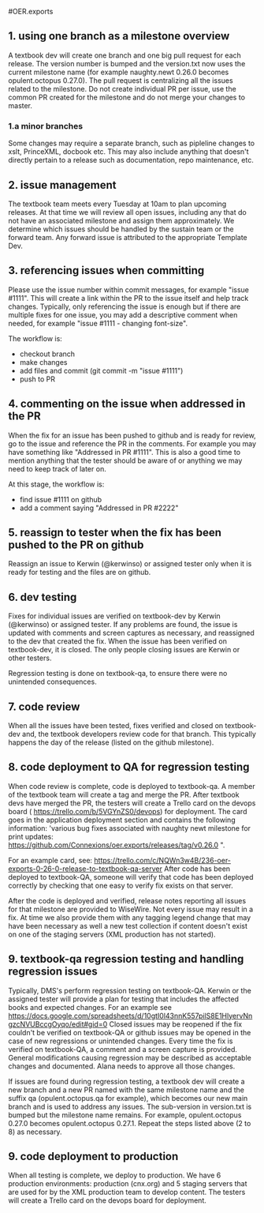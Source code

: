 #OER.exports

## 1. using one branch as a milestone overview
A textbook dev will create one branch and one big pull request for each release. The version number is bumped and the version.txt now uses the current milestone name (for example naughty.newt 0.26.0 becomes opulent.octopus 0.27.0). The pull request is centralizing all the issues related to the milestone. Do not create individual PR per issue, use the common PR created for the milestone and do not merge your changes to master.

### 1.a minor branches
Some changes may require a separate branch, such as pipleline changes to xslt, PrinceXML, docbook etc. This may also include anything that doesn't directly pertain to a release such as documentation, repo maintenance, etc.

## 2. issue management
The textbook team meets every Tuesday at 10am to plan upcoming releases. At that time we will review all open issues, including any that do not have an associated milestone and assign them approximately. We determine which issues should be handled by the sustain team or the forward team. Any forward issue is attributed to the appropriate Template Dev.

## 3. referencing issues when committing
Please use the issue number within commit messages, for example "issue #1111". This will create a link within the PR to the issue itself and help track changes. Typically, only referencing the issue is enough but if there are multiple fixes for one issue, you may add a descriptive comment when needed, for example "issue #1111 - changing font-size".

The workflow is:
  - checkout branch
  - make changes
  - add files and commit (git commit -m "issue #1111")
  - push to PR

## 4. commenting on the issue when addressed in the PR
When the fix for an issue has been pushed to github and is ready for review, go to the issue and reference the PR in the comments. For example you may have something like "Addressed in PR #1111". This is also a good time to mention anything that the tester should be aware of or anything we may need to keep track of later on.

At this stage, the workflow is:
  - find issue #1111 on github
  - add a comment saying "Addressed in PR #2222"

## 5. reassign to tester when the fix has been pushed to the PR on github
Reassign an issue to Kerwin (@kerwinso) or assigned tester only when it is ready for testing and the files are on github.

## 6. dev testing
Fixes for individual issues are verified on textbook-dev by Kerwin (@kerwinso) or assigned tester. If any problems are found, the issue is updated with comments and screen captures as necessary, and reassigned to the dev that created the fix. When the issue has been verified on textbook-dev, it is closed. The only people closing issues are Kerwin or other testers.

Regression testing is done on textbook-qa, to ensure there were no unintended consequences.

## 7. code review
When all the issues have been tested, fixes verified and closed on textbook-dev and, the textbook developers review code for that branch. This typically happens the day of the release (listed on the github milestone).

## 8. code deployment to QA for regression testing
When code review is complete, code is deployed to textbook-qa. A member of the textbook team will create a tag and merge the PR. After textbook devs have merged the PR, the testers will create a Trello card on the devops board ( https://trello.com/b/5VGYnZS0/devops) for deployment. The card goes in the application deployment section and contains the following information:
'various bug fixes associated with naughty newt milestone for print updates:
https://github.com/Connexions/oer.exports/releases/tag/v0.26.0 ".

For an example card, see: https://trello.com/c/NQWn3w4B/236-oer-exports-0-26-0-release-to-textbook-qa-server
After code has been deployed to textbook-QA, someone will verify that code has been deployed correctly by checking that one easy to verify fix exists on that server.

After the code is deployed and verified, release notes reporting all issues for that milestone are provided to WiseWire. Not every issue may result in a fix. At time we also provide them with any tagging legend change that may have been necessary as well a new test collection if content doesn't exist on one of the staging servers (XML production has not started).

## 9. textbook-qa regression testing and handling regression issues
Typically, DMS's perform regression testing on textbook-QA. Kerwin or the assigned tester will provide a plan for testing that includes the affected books and expected changes. For an example see https://docs.google.com/spreadsheets/d/10gtI0l43nnK557pilS8E1HlyervNngzcNVUBccgOyqo/edit#gid=0
Closed issues may be reopened if the fix couldn't be verified on textbook-QA or github issues may be opened in the case of new regressions or unintended changes.
Every time the fix is verified on textbook-QA, a comment and a screen capture is provided. General modifications causing regression may be described as acceptable changes and documented. Alana needs to approve all those changes.

If issues are found during regression testing, a textbook dev will create a new branch and a new PR named with the same milestone name and the suffix qa (opulent.octopus.qa for example), which becomes our new main branch and is used to address any issues. The sub-version in version.txt is bumped but the milestone name remains. For example, opulent.octopus 0.27.0 becomes opulent.octopus 0.27.1. Repeat the steps listed above (2 to 8) as necessary.

## 9. code deployment to production
When all testing is complete, we deploy to production. We have 6 production environments: production (cnx.org) and 5 staging servers that are used for by the XML production team to develop content. The testers will create a Trello card on the devops board for deployment.
